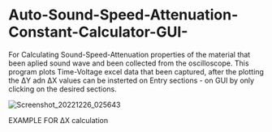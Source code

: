 # Auto-Sound-Speed-Attenuation-Constant-Calculator-GUI-
For Calculating Sound-Speed-Attenuation properties of the material that been aplied sound wave and been collected from the oscilloscope.
This program plots Time-Voltage excel data that been captured, after the plotting the ΔY adn ΔX values can be insterted on Entry sections -
on GUI by only clicking on the desired sections.


![Screenshot_20221226_025643](https://user-images.githubusercontent.com/112509269/209546316-db18b03f-fe86-43ed-a9f9-633b435f1022.png)

EXAMPLE FOR ΔX calculation
